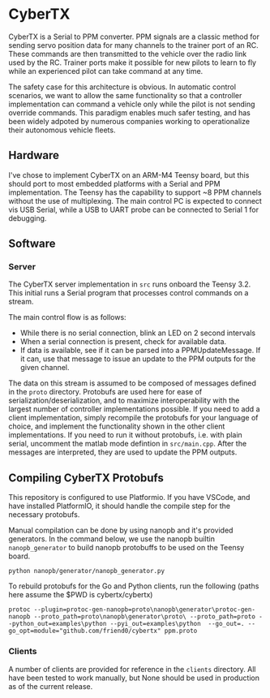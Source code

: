 # CyberTX

CyberTX is a Serial to PPM converter. 
PPM signals are a classic method for sending servo position data for many channels to the trainer port of an RC.
These commands are then transmitted to the vehicle over the radio link used by the RC.
Trainer ports make it possible for new pilots to learn to fly while an experienced pilot can take command at any time.

The safety case for this architecture is obvious. In automatic control scenarios, we want to allow the same functionality so that a controller implementation can command a vehicle only while the pilot is not sending override commands. This paradigm enables much safer testing, and has been widely adpoted by numerous companies working to operationalize their autonomous vehicle fleets. 

## Hardware 
I've chose to implement CyberTX on an ARM-M4 Teensy board, but this should port to most embedded platforms with a Serial and PPM implementation. 
The Teensy has the capability to support ~8 PPM channels without the use of multiplexing.
The main control PC is expected to connect vis USB Serial, while a USB to UART probe can be connected to Serial 1 for debugging.

## Software 

### Server
The CyberTX server implementation in `src` runs onboard the Teensy 3.2.
This initial runs a Serial program that processes control commands on a stream. 

The main control flow is as follows:

- While there is no serial connection, blink an LED on 2 second intervals
- When a serial connection is present, check for available data. 
- If data is available, see if it can be parsed into a PPMUpdateMessage. If it can, use that message to issue an update to the PPM outputs for the given channel. 

The data on this stream is assumed to be composed of messages defined in the `proto` directory.
Protobufs are used here for ease of serialization/deserialization, and to maximize interoperability with the largest number of controller implementations possible. 
If you need to add a client implementation, simply recompile the protobufs for your language of choice, and implement the functionality shown in the other client implementations.
If you need to run it without protobufs, i.e. with plain serial, uncomment the matlab mode defintion in `src/main.cpp`.
After the messages are interpreted, they are used to update the PPM outputs.

## Compiling CyberTX Protobufs
This repository is configured to use Platformio. If you have VSCode, and have installed PlatformIO, it should handle the compile step for 
the necessary protobufs.

Manual compilation can be done by using nanopb and it's provided generators.
In the command below, we use the nanopb builtin `nanopb_generator` to build nanopb protobuffs to be used on the Teensy board.

```
python nanopb/generator/nanopb_generator.py
```

To rebuild protobufs for the Go and Python clients, run the following (paths here assume the $PWD is cybertx/cybertx)

```
protoc --plugin=protoc-gen-nanopb=proto\nanopb\generator\protoc-gen-nanopb --proto_path=proto\nanopb\generator\proto\ --proto_path=proto --python_out=examples\python --pyi_out=examples\python  --go_out=. --go_opt=module="github.com/friend0/cybertx" ppm.proto
```

### Clients

A number of clients are provided for reference in the `clients` directory. All have been tested to work manually, but
None should be used in production as of the current release.
